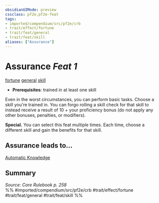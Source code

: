 ```yaml
---
obsidianUIMode: preview
cssclass: pf2e,pf2e-feat
tags:
- imported/compendium/src/pf2e/crb
- trait/effect/fortune
- trait/feat/general
- trait/feat/skill
aliases: ["Assurance"]
---
```

# Assurance  *Feat 1*  
[fortune](fortune.md)  [general](general.md)  [skill](skill.md)  

- **Prerequisites**: trained in at least one skill

Even in the worst circumstances, you can perform basic tasks. Choose a skill you're trained in. You can forgo rolling a skill check for that skill to instead receive a result of 10 + your proficiency bonus (do not apply any other bonuses, penalties, or modifiers).

**Special.** You can select this feat multiple times. Each time, choose a different skill and gain the benefits for that skill.

## Assurance leads to...

[Automatic Knowledge](automatic-knowledge.md)

## Summary

*Source: Core Rulebook p. 258*  
%% #imported/compendium/src/pf2e/crb #trait/effect/fortune #trait/feat/general #trait/feat/skill %%